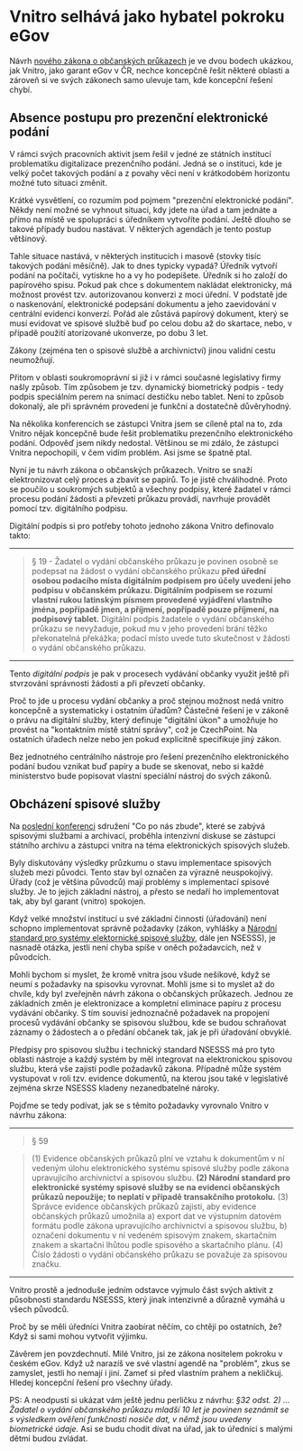 # Vnitro selhává jako hybatel pokroku eGov

Návrh [nového zákona o občanských průkazech](https://apps.odok.cz/veklep-detail?pid=KORNBMTE6N2B) je ve dvou bodech ukázkou, jak Vnitro, jako garant eGov v ČR, nechce koncepčně řešit některé oblasti a zároveň si ve svých zákonech samo ulevuje tam, kde koncepční řešení chybí.

## Absence postupu pro prezenční elektronické podání
V rámci svých pracovních aktivit jsem řešil v jedné ze státních institucí problematiku digitalizace prezenčního podání. Jedná se o instituci, kde je velký počet takových podání a z povahy věci není v krátkodobém horizontu možné tuto situaci změnit. 

Krátké vysvětlení, co rozumím pod pojmem "prezenční elektronické podání". Někdy není možné se vyhnout situaci, kdy jdete na úřad a tam jednáte a přímo na místě ve spolupráci s úředníkem vytvoříte podání. Ještě dlouho se takové případy budou nastávat. V některých agendách je tento postup většinový. 

Tahle situace nastává, v některých institucích i masově (stovky tisíc takových podání měsíčně). Jak to dnes typicky vypadá? Úředník vytvoří podání na počítači, vytiskne ho a vy ho podepíšete. Úředník si ho založí do papírového spisu. Pokud pak chce s dokumentem nakládat elektronicky, má možnost provést tzv. autorizovanou konverzi z moci úřední. V podstatě jde o naskenování, elektronické podepsání dokumentu a jeho zaevidování v centrální evidenci konverzí.
Pořád ale zůstává papírový dokument, který se musí evidovat ve spisové službě buď po celou dobu až do skartace, nebo, v případě použití atorizované ukonverze, po dobu 3 let.

Zákony (zejména ten o spisové službě a archivnictví) jinou validní cestu neumožňují.

Přitom v oblasti soukromoprávní si již i v rámci současné legislativy firmy našly způsob. Tím způsobem je tzv. dynamický biometrický podpis - tedy podpis speciálním perem na snímací destičku nebo tablet. Není to způsob dokonalý, ale při správném provedení je funkční a dostatečně důvěryhodný.

Na několika konferencích se zástupci Vnitra jsem se cíleně ptal na to, zda Vnitro nějak koncepčně bude řešit problematiku prezenčního elektronického podání. Odpověď jsem nikdy nedostal. Většinou se mi zdálo, že zástupci Vnitra nepochopili, v čem vidím problém. Asi jsme se špatně ptal. 

Nyní je tu návrh zákona o občanských průkazech. Vnitro se snaží elektronizovat celý proces a zbavit se papírů. To je jistě chválihodné. Proto se poučilo u soukromých subjektů a všechny podpisy, které žadatel v rámci procesu podání žádosti a převzetí průkazu provádí, navrhuje provádět pomocí tzv. digitálního podpisu.

Digitální podpis si pro potřeby tohoto jednoho zákona Vnitro definovalo takto:

<hr>

>§ 19  - Žadatel o vydání občanského průkazu je povinen osobně se podepsat na žádost o vydání občanského průkazu **před úřední osobou podacího místa digitálním podpisem pro účely uvedení jeho podpisu v občanském průkazu. Digitálním podpisem se rozumí vlastní rukou latinským písmem provedené vyjádření vlastního jména, popřípadě jmen, a příjmení, popřípadě pouze příjmení, na podpisový tablet.** Digitální podpis žadatele o vydání občanského průkazu se nevyžaduje, pokud mu v jeho provedení brání těžko překonatelná překážka; podací místo uvede tuto skutečnost v žádosti o vydání občanského průkazu.

<hr>

Tento *digitální podpis* je pak v procesech vydávání občanky využit ještě při stvrzování správnosti žádosti a při převzetí občanky.

Proč to jde u procesu vydání občanky a proč stejnou možnost nedá vnitro koncepčně a systematicky i ostatním úřadům? Částečné řešení je v zákoně o právu na digitální služby, který definuje "digitální úkon" a umožňuje ho provést na "kontaktním místě státní správy", což je CzechPoint. Na ostatních úřadech nelze nebo jen pokud explicitně specifikuje jiný zákon.

Bez jednotného centrálního nástroje pro řešení prezenčního elektronického podání budou vznikat buď papíry a bude se skenovat, nebo si každé ministerstvo bude popisovat vlastní speciální nástroj do svých zákonů.

## Obcházení spisové služby

Na [poslední konferenci](http://www.cnz.cz/akce-cnz/konference-cnz/konference-cnz-2019-konec-elektronickeho-dokumentu-v-roce-2020/) sdružení "Co po nás zbude", které se zabývá spisovými službami a archivací, proběhla intenzivní diskuse se zástupci státního archivu a zástupci vnitra na téma elektronických spisových služeb. 

Byly diskutovány výsledky průzkumu o stavu implementace spisových služeb mezi původci. Tento stav byl označen za výrazně neuspokojivý. Úřady (což je většina původců) mají problémy s implementací spisové služby. Je to jejich základní nástroj, a přesto se nedaří ho implementovat tak, aby byl garant (vnitro) spokojen. 

Když velké množství institucí u své základní činnosti (úřadování) není schopno implementovat správně požadavky (zákon, vyhlášky a [Národní standard pro systémy elektornické spisové služby](https://www.mvcr.cz/clanek/narodni-standard-pro-elektronicke-systemy-spisove-sluzby.aspx), dále jen NSESSS), je nasnadě otázka, jestli není chyba spíše v oněch požadavcích, než v původcích. 

Mohli bychom si myslet, že kromě vnitra jsou všude nešikové, když se neumí s požadavky na spisovku vyrovnat. Mohli jsme si to myslet až do chvíle, kdy byl zveřejněn návrh zákona o občanských průkazech. Jednou ze základních změn je elektronizace a kompletní eliminace papíru z procesu vydávání občanky. S tím souvisí jednoznačně požadavek na propojení procesů vydávání občanky se spisovou službou, kde se budou schraňovat záznamy o žádostech a o předání občanek tak, jak je při úřadování obvyklé. 

Předpisy pro spisovou službu i technický standard NSESSS má pro tyto oblasti nástroje a každý systém by měl integrovat na elektronickou spisovou službu, která vše zajistí podle požadavků zákona. Případně může systém vystupovat v roli tzv. evidence dokumentů, na kterou jsou také v legislativě zejména skrze NSESSS kladeny nezanedbatelné nároky.

Pojďme se tedy podívat, jak se s těmito požadavky vyrovnalo Vnitro v návrhu zákona:

<hr>

> § 59

> (1) Evidence občanských průkazů plní ve vztahu k dokumentům v ní vedeným úlohu elektronického systému spisové služby podle zákona upravujícího archivnictví a spisovou službu.
> **(2) Národní standard pro elektronické systémy spisové služby se na evidenci občanských průkazů nepoužije; to neplatí v případě transakčního protokolu.**
> (3) Správce evidence občanských průkazů zajistí, aby evidence občanských průkazů umožnila
> a) export dat ve výstupním datovém formátu podle zákona upravujícího archivnictví a spisovou službu,
> b) označení dokumentu v ní vedeném spisovým znakem, skartačním znakem a skartační lhůtou podle spisového a skartačního plánu.
> (4) Číslo žádosti o vydání občanského průkazu se považuje za spisovou značku.   

<hr>

Vnitro prostě a jednoduše jedním odstavce vyjmulo část svých aktivit z působnosti standardu NSESSS, který jinak intenzivně a důrazně vymáhá u všech původců.

Proč by se měli úředníci Vnitra zaobírat něčím, co chtějí po ostatních, že? Když si sami mohou vytvořit výjimku. 

Závěrem jen povzdechnutí. Milé Vnitro, jsi ze zákona nositelem pokroku v českém eGov. Když už narazíš ve své vlastní agendě na "problém", zkus se zamyslet, jestli ho nemají i jiní. Zameť si před vlastním prahem a nekličkuj. Hledej koncepční řešení pro všechny úřady.

PS: A neodpustí si ukázat vám ještě jednu perličku z návrhu: *§32 odst. 2) ... Žadatel o vydání občanského průkazu mladší 10 let je povinen seznámit se s výsledkem ověření funkčnosti nosiče dat, v němž jsou uvedeny biometrické údaje.* Asi se budu chodit dívat na úřad, jak to úředníci s malými dětmi budou zvládat.







